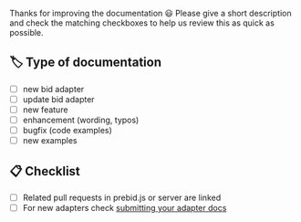 Thanks for improving the documentation 😃
Please give a short description and check the matching checkboxes to help us review this as quick as possible.

## 🏷 Type of documentation

- [ ] new bid adapter
- [ ] update bid adapter
- [ ] new feature
- [ ] enhancement (wording, typos)
- [ ] bugfix (code examples)
- [ ] new examples

## 📋 Checklist

- [ ] Related pull requests in prebid.js or server are linked
- [ ] For new adapters check [submitting your adapter docs](https://docs.prebid.org/dev-docs/bidder-adaptor.html#submitting-your-adapter)

